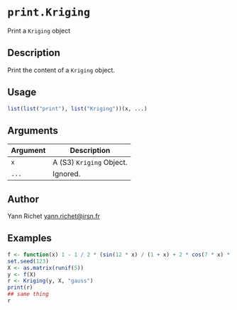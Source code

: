 # `print.Kriging`

Print a `Kriging` object


## Description

Print the content of a `Kriging` object.


## Usage

```r
list(list("print"), list("Kriging"))(x, ...)
```


## Arguments

Argument      |Description
------------- |----------------
`x`     |     A (S3) `Kriging` Object.
`...`     |     Ignored.


## Author

Yann Richet yann.richet@irsn.fr


## Examples

```r
f <- function(x) 1 - 1 / 2 * (sin(12 * x) / (1 + x) + 2 * cos(7 * x) * x^5 + 0.7)
set.seed(123)
X <- as.matrix(runif(5))
y <- f(X)
r <- Kriging(y, X, "gauss")
print(r)
## same thing
r
```



